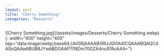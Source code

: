```yaml
---
layout: post
title: "Cherry Something"
categories: "Desserts"
---
```

![Cherry Something.jpg](/assets/images/Desserts/Cherry Something.webp){: width="400" height="400" lqip="data:image/webp;base64,UklGRjAAAABXRUJQVlA4ICQAAABQAQCdASoQAAwABUB8JYwABDOAAP7l18Dm70GZA4nu97AcAAA="}

